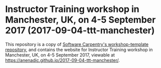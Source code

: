 # Instructor Training workshop in Manchester, UK, on 4-5 September 2017 (2017-09-04-ttt-manchester)

This repository is a copy of [Software Carpentry's workshop-template repository](https://github.com/swcarpentry/training-template), and contains the website for Instructor Training workshop in Manchester, UK, on 4-5 September 2017, viewable at https://anenadic.github.io/2017-09-04-ttt-manchester/.

